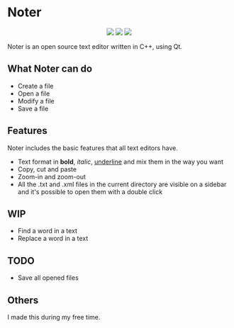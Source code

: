 # Noter
<p align="center">
  <img src="https://img.shields.io/github/license/leofracca/noter">
  <img src="https://img.shields.io/badge/powered%20by-Qt-green">
  <img src="https://img.shields.io/badge/status-alpha-blue">
</p>
Noter is an open source text editor written in C++, using Qt.

## What Noter can do
- Create a file
- Open a file
- Modify a file
- Save a file

## Features
Noter includes the basic features that all text editors have.
- Text format in **bold**, *italic*, <ins>underline</ins> and mix them in the way you want
- Copy, cut and paste
- Zoom-in and zoom-out
- All the .txt and .xml files in the current directory are visible on a sidebar and it's possible to open them with a double click

## WIP
- Find a word in a text
- Replace a word in a text

## TODO
- Save all opened files

## Others
I made this during my free time.

